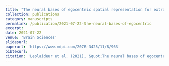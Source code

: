 ```yaml
---
title: "The neural bases of egocentric spatial representation for extracorporeal and corporeal tasks: An fMRI study"
collection: publications
category: manuscripts
permalink: /publication/2021-07-22-the-neural-bases-of-egocentric
excerpt: 
date: 2021-07-22
venue: 'Brain Sciences'
slidesurl: 
paperurl: 'https://www.mdpi.com/2076-3425/11/8/963'
bibtexurl: 
citation: 'Leplaideur et al. (2021). &quot;The neural bases of egocentric spatial representation for extracorporeal and corporeal tasks: An fMRI study.&quot; <i>Cortex </i>. 11(8).'
---
```


